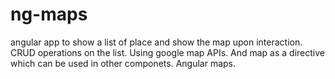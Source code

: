 # ng-maps
angular app to show a list of place and show the map upon interaction. CRUD operations on the list. Using google map APIs. And map as a directive which can be used in other componets. Angular maps.
